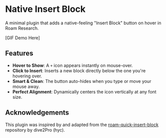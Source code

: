 # Native Insert Block

A minimal plugin that adds a native-feeling "Insert Block" button on hover in Roam Research.

[GIF Demo Here]

## Features

* **Hover to Show**: A `+` icon appears instantly on mouse-over.
* **Click to Insert**: Inserts a new block directly below the one you're hovering over.
* **Smart & Clean**: The button auto-hides when you type or move your mouse away.
* **Perfect Alignment**: Dynamically centers the icon vertically at any font size.

## Acknowledgements

This plugin was inspired by and adapted from the [roam-quick-insert-block](https://github.com/dive2Pro/roam-quick-insert-block) repository by dive2Pro (hyc).
